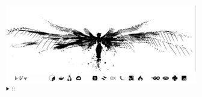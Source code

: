 <img src="./banner.png">
<details><summary> :: </summary>
<!--START_SECTION:waka-->

```
From: 09 August 2024 - To: 31 August 2025

Total Time: 1,775 hrs 13 mins

Python                     415 hrs 56 mins /////--------------------   21.69 %
PHP                        408 hrs 52 mins /////--------------------   21.32 %
Markdown                   219 hrs 42 mins ///----------------------   11.46 %
Other                      142 hrs 28 mins //-----------------------   07.43 %
```

<!--END_SECTION:waka-->
</details>
